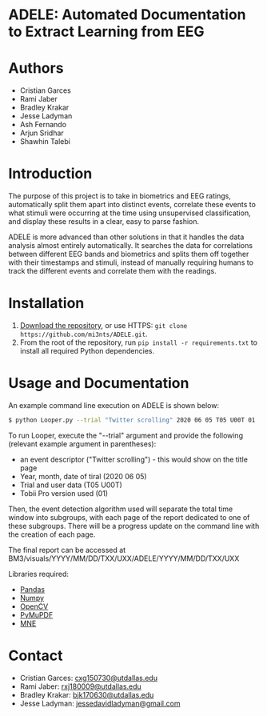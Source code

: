 # ADELE: Automated Documentation to Extract Learning from EEG 
# Authors

* Cristian Garces 
* Rami Jaber
* Bradley Krakar 
* Jesse Ladyman 
* Ash Fernando
* Arjun Sridhar
* Shawhin Talebi

# Introduction
The purpose of this project is to take in biometrics and EEG ratings, automatically split them apart into distinct events, correlate these events to what stimuli were occurring at the time using unsupervised classification, and display these results in a clear, easy to parse fashion.

ADELE is more advanced than other solutions in that it handles the data analysis almost entirely automatically. It searches the data for correlations between different EEG bands and biometrics and splits them off together with their timestamps and stimuli, instead of manually requiring humans to track the different events and correlate them with the readings.

# Installation
1. [Download the repository](https://github.com/mi3nts/ADELE/archive/refs/heads/main.zip), or use HTTPS: `git clone https://github.com/mi3nts/ADELE.git`.
2. From the root of the repository, run `pip install -r requirements.txt` to install all required Python dependencies.

# Usage and Documentation

An example command line execution on ADELE is shown below:

~~~bash
$ python Looper.py --trial "Twitter scrolling" 2020 06 05 T05 U00T 01
~~~

To run Looper, execute the "--trial" argument and provide the following (relevant example argument in parentheses):
* an event descriptor ("Twitter scrolling") - this would show on the title page
* Year, month, date of tiral (2020 06 05)
* Trial and user data (T05 U00T)
* Tobii Pro version used (01)

Then, the event detection algorithm used will separate the total time window into subgroups, with each page of the report dedicated to one of these subgroups. There will be a progress update on the command line with the creation of each page. 

The final report can be accessed at BM3/visuals/YYYY/MM/DD/TXX/UXX/ADELE/YYYY/MM/DD/TXX/UXX

Libraries required:
* [Pandas](https://pandas.pydata.org/)
* [Numpy](https://numpy.org/)
* [OpenCV](https://github.com/opencv/opencv)
* [PyMuPDF](https://github.com/pymupdf/PyMuPDF)
* [MNE](https://mne.tools/stable/index.html)

# Contact

* Cristian Garces: cxg150730@utdallas.edu 
* Rami Jaber: rxj180009@utdallas.edu 
* Bradley Krakar: bjk170630@utdallas.edu 
* Jesse Ladyman: jessedavidladyman@gmail.com
